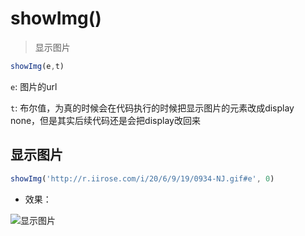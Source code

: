 # showImg()

> 显示图片

```javascript
showImg(e,t) 
```

```e```: 图片的url

```t```: 布尔值，为真的时候会在代码执行的时候把显示图片的元素改成display none，但是其实后续代码还是会把display改回来


## 显示图片

```javascript
showImg('http://r.iirose.com/i/20/6/9/19/0934-NJ.gif#e', 0)
```

- 效果：

![显示图片](https://static.codemao.cn/i/24/5/5/19/2658-9U.png)